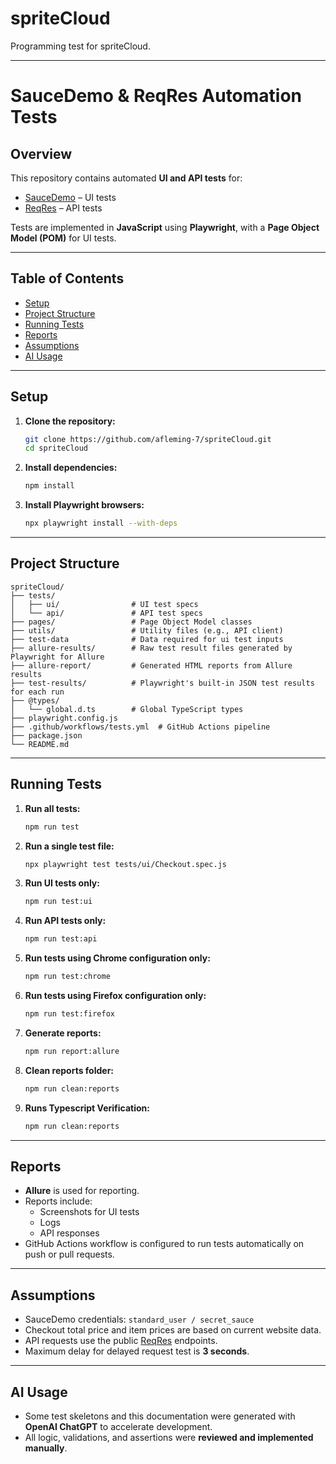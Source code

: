 # spriteCloud

Programming test for spriteCloud.

---

# SauceDemo & ReqRes Automation Tests

## Overview

This repository contains automated **UI and API tests** for:

- [SauceDemo](https://www.saucedemo.com) – UI tests
- [ReqRes](https://reqres.in/) – API tests

Tests are implemented in **JavaScript** using **Playwright**, with a **Page Object Model (POM)** for UI tests.

---

## Table of Contents

- [Setup](#setup)
- [Project Structure](#project-structure)
- [Running Tests](#running-tests)
- [Reports](#reports)
- [Assumptions](#assumptions)
- [AI Usage](#ai-usage)

---

## Setup

1. **Clone the repository:**

   ```bash
   git clone https://github.com/afleming-7/spriteCloud.git
   cd spriteCloud
   ```

2. **Install dependencies:**

   ```bash
   npm install
   ```

3. **Install Playwright browsers:**

   ```bash
   npx playwright install --with-deps
   ```

---

## Project Structure

```
spriteCloud/
├── tests/
│   ├── ui/                # UI test specs
│   └── api/               # API test specs
├── pages/                 # Page Object Model classes
├── utils/                 # Utility files (e.g., API client)
├── test-data              # Data required for ui test inputs
├── allure-results/        # Raw test result files generated by Playwright for Allure
├── allure-report/         # Generated HTML reports from Allure results
├── test-results/          # Playwright's built-in JSON test results for each run
├── @types/
│   └── global.d.ts        # Global TypeScript types
├── playwright.config.js
├── .github/workflows/tests.yml  # GitHub Actions pipeline
├── package.json
└── README.md
```

---

## Running Tests

1. **Run all tests:**

   ```bash
   npm run test
   ```

2. **Run a single test file:**

   ```bash
   npx playwright test tests/ui/Checkout.spec.js
   ```

3. **Run UI tests only:**

   ```bash
   npm run test:ui
   ```

4. **Run API tests only:**

   ```bash
   npm run test:api
   ```

5. **Run tests using Chrome configuration only:**

   ```bash
   npm run test:chrome
   ```

6. **Run tests using Firefox configuration only:**

   ```bash
   npm run test:firefox
   ```

7. **Generate reports:**

   ```bash
   npm run report:allure
   ```

8. **Clean reports folder:**

   ```bash
   npm run clean:reports
   ```

9. **Runs Typescript Verification:**

   ```bash
   npm run clean:reports
   ```

---

## Reports

- **Allure** is used for reporting.
- Reports include:
  - Screenshots for UI tests
  - Logs
  - API responses
- GitHub Actions workflow is configured to run tests automatically on push or pull requests.

---

## Assumptions

- SauceDemo credentials: `standard_user / secret_sauce`
- Checkout total price and item prices are based on current website data.
- API requests use the public [ReqRes](https://reqres.in/) endpoints.
- Maximum delay for delayed request test is **3 seconds**.

---

## AI Usage

- Some test skeletons and this documentation were generated with **OpenAI ChatGPT** to accelerate development.
- All logic, validations, and assertions were **reviewed and implemented manually**.
